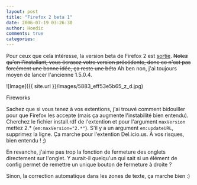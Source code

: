 ```yaml
---
layout: post
title: "Firefox 2 beta 1"
date: 2006-07-19 03:26:30
author: Hoedic
comments: true
categories: 
---
```



Pour ceux que cela intéresse, la version beta de Firefox 2 est [sortie](http://www.mozilla.org/projects/bonecho/all-beta.html). <strike>Notez qu'en l'installant, vous écrasez votre version précédente, donc ce n'est pas forcément une bonne idée, ça reste une béta</strike> Ah ben non, j'ai toujours moyen de lancer l'ancienne 1.5.0.4.


![Image]({{ site.url }}/images/5883_eff53e5b65_z_d.jpg)
<div class="photoattrib">Fireworks</div>



Sachez que si vous tenez à vos extentions, j'ai trouvé comment bidouiller pour que Firefox les accepte (mais ça augmente l'instabilité bien entendu). Cherchez le fichier install.rdf de l'extention et pour l'argument <code>maxVersion</code> mettez 2.* (<code>em:maxVersion="2.*"</code>). S'il y a un argument <code>em:updateURL</code>, supprimez la ligne. Ça marche pour l'extention Del.icio.us. À vos risques, bien entendu ! ;)

En revanche, j'aime pas trop la fonction de fermeture des onglets directement sur l'onglet. Y aurait-il quelqu'un qui sait si un élément de config permet de remettre un unique bouton de fermeture à droite ?

Sinon, la correction automatique dans les zones de texte, ça marche bien :)